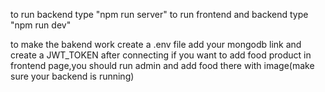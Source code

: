 to run backend type "npm run server"
to run frontend and backend type "npm run dev"

to make the bakend work create a .env file add your mongodb link and create a JWT_TOKEN
after connecting if you want to add food product in frontend page,you should run admin and add food there with image(make sure your backend is running)
